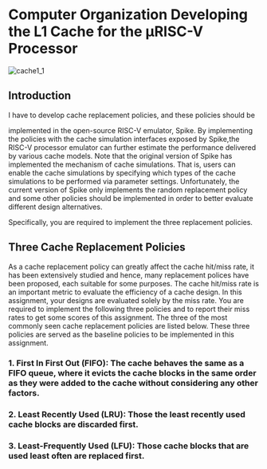 # Computer Organization Developing the L1 Cache for the μRISC-V Processor

![cache1_1](https://github.com/user-attachments/assets/697c80ee-962e-4456-a51e-758db76db9ea)


## Introduction
I have to develop cache replacement policies, and these policies should be

implemented in the open-source RISC-V emulator, Spike. By implementing the policies with the cache simulation interfaces exposed by Spike,the RISC-V processor emulator can further estimate the performance delivered by various cache models. Note that the original version of Spike has implemented the mechanism of cache simulations. That is, users can enable the cache simulations by specifying which types of the cache simulations to be performed via parameter settings. Unfortunately, the current version of Spike only implements the random replacement policy and some other policies should be implemented in order to better evaluate different design alternatives.

Specifically, you are required to implement the three replacement policies.


## Three Cache Replacement Policies

As a cache replacement policy can greatly affect the cache hit/miss rate, it has been extensively studied and hence, many replacement polices have been proposed, each suitable for some purposes. The cache hit/miss rate is an important metric to evaluate the efficiency of a cache design. In this assignment, your designs are evaluated solely by the miss rate. You are required to implement the following three policies and to report their miss rates to get some scores of this assignment.
The three of the most commonly seen cache replacement policies are listed below. These three policies are served as the baseline policies to be implemented in this assignment.
### 1. First In First Out (FIFO): The cache behaves the same as a FIFO queue, where it evicts the cache blocks in the same order as they were added to the cache without considering any other factors.
### 2. Least Recently Used (LRU): Those the least recently used cache blocks are discarded first.
### 3. Least-Frequently Used (LFU): Those cache blocks that are used least often are replaced first.



